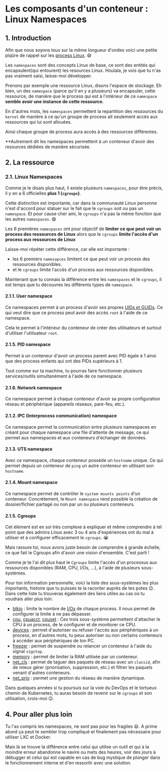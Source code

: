 # Les composants d'un conteneur : Linux Namespaces

## 1. Introduction
Afin que nous soyons tous sur la même longueur d'ondes voici une petite piqûre de rappel sur les [process Linux](https://www.it-connect.fr/les-processus-sous-linux/). 😄

Les `namespaces` sont des concepts Linux de base, ce sont des entités qui encapsulent(qui entourent) les resources Linux.
Houlala, je vois que tu n'as pas vraiment saisi, laisse-moi développer.

Prenons par exemple une ressource Linux, disons l'espace de stockage.
Eh bien, un des `namespace` (parce qu'il en y a plusieurs) va encapsuler, cette ressource,
de manière que le process qui est à l'intérieur de ce `namespace` **semble avoir une instance de cette ressource.**

En d'autres mots, les `namespaces` permettent la repartition des ressources du `kernel`
de manière à ce qu'un groupe de process ait seulement accès aux ressources qui lui sont allouées.

Ainsi chaque groupe de process aura accès à des ressources différentes.

**Autrement dit les namespaces permettent à un conteneur d'avoir des resources dédiées de manière sécurisée.

## 2. La ressource
### 2.1. Linux Namespaces
Comme je le disais plus haut, il existe plusieurs `namespaces`, pour être précis, il y en a 6 officielles **plus 1 (`cgroups`)**.

Cette distinction est importante, car dans la communauté Linux personne n'est d'accord pour statuer sur le fait que le `cgroups` soit ou pas un `namespace`.
Et pour cause cher ami, le `cgroups` n'a pas la même fonction que les autres `namaspaces`. 😄

Les 6 premières `namespaces` ont pour objectif de **limiter ce que peut voir un process des ressources de Linux** 
alors que le `cgroups` **limite l'accès d'un process aux ressources de Linux** 


Laisse-moi répéter cette différence, car elle est importante :
- les 6 premiers `namesapces` limitent ce que peut voir un process des ressources disponibles.
- et le `cgroups` limite l'accès d'un process aux ressources disponibles.

Maintenant que tu connais la différence entre les `namespaces` et le `cgroups`, 
il est temps que tu découvres les différents types de `namespace`.

#### 2.1.1. User namespace
Ce namespaces permet à un process d'avoir ses propres [UIDs et GUIDs](https://linuxhandbook.com/uid-linux/).
Ce qui veut dire que ce process peut avoir des accès `root` à l'aide de ce namespace.

Cela te permet à l'intérieur du conteneur de créer des utilisateurs et surtout d'utiliser l'utilisateur `root`.

#### 2.1.5. PID namespace
Permet à un conteneur d'avoir un process parent avec PID égale à 1 ainsi que des process enfants qui ont des PIDs supérieurs à 1.

Tout comme sur ta machine, tu pourras faire fonctionner plusieurs services/outils simultanément à l'aide de ce namespace. 

#### 2.1.6. Network namespace
Ce namespace permet à chaque conteneur d'avoir sa propre configuration réseau et périphérique (appareils réseaux, pare-feu, etc.).

#### 2.1.2. IPC (Interprocess communication) namespace
Ce namespace permet la communication entre plusieurs namespaces 
en créant pour chaque namespace une file d'attente de message, ce qui permet aux namespaces et aux conteneurs d'échanger de données.

#### 2.1.3. UTS namespace
Avec ce namespace,  chaque conteneur possède un `hostname` unique.
Ce qui permet depuis un conteneur de `ping` un autre conteneur en utilisant son `hostname`.

#### 2.1.4. Mount namespace
Ce namespace permet de contrôler le `system mounts points` d'un conteneur. 
Concrètement, le `Mount namespace` rend possible la création de dossier/fichier partagé ou non par un ou plusieurs conteneurs.

#### 2.1.5. Cgroups
Cet élément est en soi très complexe à expliquer et même comprendre à tel point  que des admins Linux avec 3 ou 4 ans
d'expériences ont du mal à utiliser et à configurer efficacement le `cgroups`. 😭

Mais rassure toi, nous avons juste besoin de comprendre à grande échelle, ce que fait le Cgroups afin d'avoir une vision d'ensemble. C'est parti !

Comme je te l'ai dit plus haut le `Cgroups` limite l'accès d'un processus aux ressources disponibles (RAM, CPU, I/Os, ...), 
à l'aide de plusieurs sous-systèmes.

Pour ton information personnelle, voici la liste des sous-systèmes les plus importants, histoire que tu puisses te la raconter auprès de tes potes 😉.
Dans cette liste tu trouveras également des liens utiles au cas où tu voudrais aller plus loin.

- [blkio](https://access.redhat.com/documentation/fr-fr/red_hat_enterprise_linux/6/html/resource_management_guide/ch-subsystems_and_tunable_parameters) : limite le nombre de [I/Os](https://www.maketecheasier.com/manage-priority-io-processes-linux/) de chaque process. Il nous permet de configurer la limite à ne pas dépasser.
- [cpu](https://access.redhat.com/documentation/en-us/red_hat_enterprise_linux/6/html/resource_management_guide/sec-cpu), [cpuacct](https://access.redhat.com/documentation/en-us/red_hat_enterprise_linux/6/html/resource_management_guide/sec-cpuacct), [cpuset](https://access.redhat.com/documentation/en-us/red_hat_enterprise_linux/6/html/resource_management_guide/sec-cpuset) : Ces trois sous-système permettent d'attacher le CPU à un process, de le configurer et de monitorer ce CPU.
- [devices](https://access.redhat.com/documentation/en-us/red_hat_enterprise_linux/6/html/resource_management_guide/sec-devices) : permet d'autoriser ou refuser l'accès aux périphériques à un process, en d'autres mots, tu peux autoriser ou non certains conteneurs à accéder aux périphériques de ton PC.
- [freezer](https://access.redhat.com/documentation/en-us/red_hat_enterprise_linux/6/html/resource_management_guide/sec-freezer) : permet de suspendre ou relancer un conteneur à l'aide du signal `sigstop`.
- [memory](https://access.redhat.com/documentation/en-us/red_hat_enterprise_linux/6/html/resource_management_guide/sec-memory) : permet de limiter la RAM utilisée par un conteneur.
- [net_cls](https://access.redhat.com/documentation/en-us/red_hat_enterprise_linux/6/html/resource_management_guide/sec-net_cls) : permet de taguer des paquets de réseau avec un `classid`, afin de mieux gérer (priorisation, suppression, etc.) et filtrer les paquets venant d'autres conteneurs.
- [net_prio](https://access.redhat.com/documentation/en-us/red_hat_enterprise_linux/6/html/resource_management_guide/net_prio) : permet une gestion du réseau de manière dynamique.

Dans quelques années si tu poursuis sur la voie du DevOps et le tortueux chemin de Kubernetes, tu auras besoin de revenir sur le `cgroups` et son utilisation, crois-moi 😉.


## 4. Pour aller plus loin
Tu l'as compris les namespaces, ne sont pas pour les fragiles 😃.
A prime abord ça peut te sembler trop compliqué et finalement pas nécessaire pour utiliser LXC et Docker.

Mais là se trouve la différence entre celui qui utilise un outil et qui à la moindre erreur abandonne le navire ou mets des heures, voir des jours à débugger 
et celui qui est capable en cas de bug mystique de plonger dans le fonctionnement interne et d'en ressortir avec une solution.


